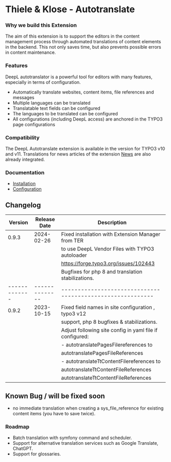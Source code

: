 # Thiele & Klose - Autotranslate

### Why we build this Extension

The aim of this extension is to support the editors in the content management process through automated translations of content elements in the backend.
This not only saves time, but also prevents possible errors in content maintenance.

### Features

DeepL autotranslator is a powerful tool for editors with many features, especially in terms of configuration.

* Automatically translate websites, content items, file references and messages
* Multiple languages can be translated
* Translatable text fields can be configured
* The languages to be translated can be configured
* All configurations (including DeepL access) are anchored in the TYPO3 page configurations

### Compatibility

The DeepL Autotranslate extension is available in the version for TYPO3 v10 and v11. Translations for news articles of the extension [News](https://extensions.typo3.org/extension/news) are also already integrated.

### Documentation

* [Installation](Documentation/Installation/Readme.md)
* [Configuration](Documentation/Configuration/Readme.md)

## Changelog

| Version     | Release Date | Description                                              |
|-------------|--------------|----------------------------------------------------------|
| 0.9.3       | 2024-02-26   | Fixed installation with Extension Manager from TER       |
|             |              | to use DeepL Vendor Files with TYPO3 autoloader          |
|             |              | https://forge.typo3.org/issues/102443                    |
|             |              | Bugfixes for php 8 and translation stabilizations.       |
|-------------|--------------|----------------------------------------------------------|
| 0.9.2       | 2023-10-15   | Fixed field names in site configuration , typo3 v12      |
|             |              |  support, php 8 bugfixes & stabilizations.               |
|             |              | Adjust following site config in yaml file if configured: |
|             |              | - autotranslatePagesFilereferences to                    |
|             |              |   autotranslatePagesFileReferences                       |
|             |              | - autotranslateTtContentFilereferences to                |
|             |              |   autotranslateTtContentFileReferences                   |
|             |              |   autotranslateTtContentFileReferences                   |

## Known Bug / will be fixed soon

* no immediate translation when creating a sys_file_reference for existing content items (you have to save twice).

### Roadmap

* Batch translation with symfony command and scheduler.
* Support for alternative translation services such as Google Translate, ChatGPT.
* Support for glossaries.
